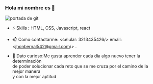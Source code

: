 ### Hola mi nombre es 👋

![portada de git](https://user-images.githubusercontent.com/114950712/223808229-20b80245-4390-4a2c-b99b-d57aa15e4a59.png)

- ⚡  Skiils : HTML, CSS, Javascript, react 

- 📫 Como contactarme: <celular: 3213435426/>  email:<jhonbernal542@gmail.com/>
.
- 🤔 Dato curioso:Me gusta aprender cada día algo nuevo tener la determinación <br/> 
 de poder solucionar cada reto que se me cruza por el camino de la mejor manera <br/> 
 y con la mejor aptitud  

